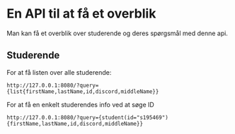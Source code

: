 # En API til at få et overblik
Man kan få et overblik over studerende og deres spørgsmål med denne api.

## Studerende

For at få listen over alle studerende:

```
http://127.0.0.1:8080/?query={list{firstName,lastName,id,discord,middleName}}
```

For at få en enkelt studerendes info ved at søge ID

```
http://127.0.0.1:8080/?query={student(id="s195469"){firstName,lastName,id,discord,middleName}}
```
